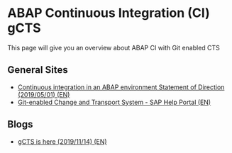 # ABAP Continuous Integration (CI) gCTS

This page will give you an overview about ABAP CI with Git enabled CTS

## General Sites

* [Continuous integration in an ABAP environment
Statement of Direction
 (2019/05/01) (EN)](https://support.sap.com/content/dam/support/en_us/library/ssp/tools/Software-logistic-tools/Ideas_CI_ABAP_V3.pdf)
 * [Git-enabled Change and Transport System - SAP Help Portal (EN)](https://help.sap.com/viewer/4a368c163b08418890a406d413933ba7/201909.000/en-US/f319b168e87e42149e25e13c08d002b9.html)

## Blogs

* [gCTS is here (2019/11/14) (EN)](https://blogs.sap.com/2019/11/14/gcts-is-here/)

